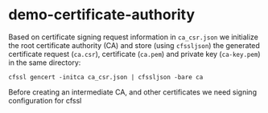 # demo-certificate-authority

Based on certificate signing request information in `ca_csr.json` we initialize the root certificate authority (CA)
and store (using `cfssljson`) the generated certificate request (`ca.csr`), certificate (`ca.pem`) and private key (`ca-key.pem`) in the same directory:

```
cfssl gencert -initca ca_csr.json | cfssljson -bare ca
```

Before creating an intermediate CA, and other certificates we need signing configuration for cfssl
